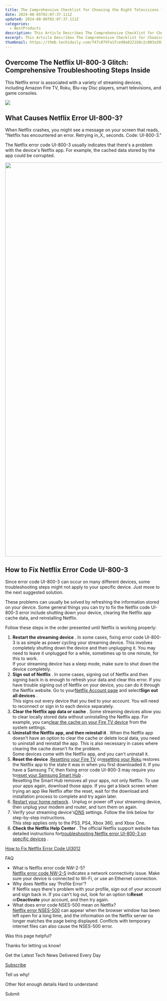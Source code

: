 ```yaml
---
title: The Comprehensive Checklist for Choosing the Right Televisions for Households
date: 2024-08-05T02:07:37.111Z
updated: 2024-08-06T02:07:37.111Z
categories:
  - BestProducts
description: This Article Describes The Comprehensive Checklist for Choosing the Right Televisions for Households
excerpt: This Article Describes The Comprehensive Checklist for Choosing the Right Televisions for Households
thumbnail: https://thmb.techidaily.com/f47c079fa1fce90a8221b9c2c003a393b4231e2fbb42dbd4e99eb8971ba63ab6.jpg
---
```


## Overcome The Netflix UI-800-3 Glitch: Comprehensive Troubleshooting Steps Inside
 This Netflix error is associated with a variety of streaming devices, including Amazon Fire TV, Roku, Blu-ray Disc players, smart televisions, and game consoles.  

<!-- affiliate ads begin -->
<a href="https://secure.2checkout.com/order/checkout.php?PRODS=4940312&QTY=1&AFFILIATE=108875&CART=1"><img src="https://secure.avangate.com/images/merchant/333ac5d90817d69113471fbb6e531bee/sps-partnership-728x90eng.png" border="0"></a>
<!-- affiliate ads end -->
## What Causes Netflix Error UI-800-3?

 When Netflix crashes, you might see a message on your screen that reads, "Netflix has encountered an error. Retrying in_X_ seconds. Code: UI-800-3."

 The Netflix error code UI-800-3 usually indicates that there's a problem with the device's Netflix app. For example, the cached data stored by the app could be corrupted.  

<!-- affiliate ads begin -->
<a href="https://twopages.pxf.io/c/5597632/1873313/18544" target="_top" id="1873313"><img src="//a.impactradius-go.com/display-ad/18544-1873313" border="0" alt="" width="1080" height="1263"/></a><img height="0" width="0" src="https://imp.pxf.io/i/5597632/1873313/18544" style="position:absolute;visibility:hidden;" border="0" />
<!-- affiliate ads end -->
## How to Fix Netflix Error Code UI-800-3

 Since error code UI-800-3 can occur on many different devices, some troubleshooting steps might not apply to your specific device. Just move to the next suggested solution.

 These problems can usually be solved by refreshing the information stored on your device. Some general things you can try to fix the Netflix code UI-800-3 error include shutting down your device, clearing the Netflix app cache data, and reinstalling Netflix.

 Follow these steps in the order presented until Netflix is working properly:

1. **Restart the streaming device** . In some cases, fixing error code UI-800-3 is as simple as power cycling your streaming device. This involves completely shutting down the device and then unplugging it. You may need to leave it unplugged for a while, sometimes up to one minute, for this to work.  
 If your streaming device has a sleep mode, make sure to shut down the device completely.
2. **Sign out of Netflix** . In some cases, signing out of Netflix and then signing back in is enough to refresh your data and clear this error. If you have trouble signing out of Netflix on your device, you can do it through the Netflix website. Go to your[Netflix Account page](https://www.netflix.com/YourAccount) and select**Sign out all devices** .  
 This signs out every device that you tied to your account. You will need to reconnect or sign in to each device separately.
3. **Clear the Netflix app data or cache** . Some streaming devices allow you to clear locally stored data without uninstalling the Netflix app. For example, you can[clear the cache on your Fire TV device](https://www.lifewire.com/clear-cache-on-firestick-4177638) from the system settings.
4. **Uninstall the Netflix app, and then reinstall it** . When the Netflix app doesn't have an option to clear the cache or delete local data, you need to uninstall and reinstall the app. This is also necessary in cases where clearing the cache doesn't fix the problem.  
 Some devices come with the Netflix app, and you can't uninstall it.
5. **Reset the device** .[Resetting your Fire TV](https://www.lifewire.com/how-to-reset-fire-stick-4176100) or[resetting your Roku](https://www.lifewire.com/how-to-reset-roku-4174678) restores the Netflix app to the state it was in when you first downloaded it. If you have a Samsung TV, then fixing error code UI-800-3 may require you to[reset your Samsung Smart Hub](https://www.lifewire.com/reset-samsung-tv-4173258) .  
 Resetting the Smart Hub removes all your apps, not only Netflix. To use your apps again, download those apps. If you get a black screen when trying an app like Netflix after the reset, wait for the download and installation process to complete and try again later.
6. [Restart your home network](https://www.lifewire.com/resetting-a-home-network-router-818061) . Unplug or power off your streaming device, then unplug your modem and router, and turn them on again.
7. Verify your streaming device's[DNS](https://www.lifewire.com/what-is-dns-domain-name-system-2625855) settings. Follow the link below for step-by-step instructions.  
 This step applies only to the PS3, PS4, Xbox 360, and Xbox One.
8. **Check the Netflix Help Center** . The official Netflix support website has detailed instructions for[troubleshooting Netflix error UI-800-3 on specific devices](https://help.netflix.com/node/12232) .

[How to Fix Netflix Error Code UI3012](https://www.lifewire.com/fix-netflix-error-code-ui3012-5200841)

 FAQ

* What is Netflix error code NW-2-5?  
[Netflix error code NW-2-5](https://www.lifewire.com/fix-netflix-error-code-nw-205-4173199) indicates a network connectivity issue. Make sure your device is connected to Wi-Fi, or use an Ethernet connection.
* Why does Netflix say ‘Profile Error’?  
 If Netflix says there's problem with your profile, sign out of your account and sign back in. If you can't log out, look for an option to**Reset** or**Deactivate** your account, and then try again.
* What does error code NSES-500 mean on Netflix?  
[Netflix error NSES-500](https://www.lifewire.com/fix-netflix-error-code-nses-500-5201858) can appear when the browser window has been left open for a long time, and the information on the Netflix server no longer matches the page being displayed. Conflicts with temporary internet files can also cause the NSES-500 error.

Was this page helpful?

Thanks for letting us know!

 Get the Latest Tech News Delivered Every Day

[Subscribe](https://www.lifewire.com/#)

Tell us why!

 Other  Not enough details  Hard to understand

 Submit

<ins class="adsbygoogle"
     style="display:block"
     data-ad-format="autorelaxed"
     data-ad-client="ca-pub-7571918770474297"
     data-ad-slot="1223367746"></ins>



<ins class="adsbygoogle"
     style="display:block"
     data-ad-client="ca-pub-7571918770474297"
     data-ad-slot="8358498916"
     data-ad-format="auto"
     data-full-width-responsive="true"></ins>
